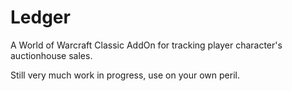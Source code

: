 # Ledger

A World of Warcraft Classic AddOn for tracking player character's auctionhouse sales.

Still very much work in progress, use on your own peril.

